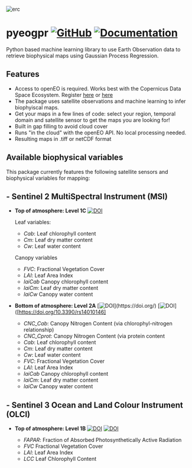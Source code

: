 ![erc](https://github.com/user-attachments/assets/940bf34f-04d3-4fb0-9d68-8d6f19c14bab)

# pyeogpr [![GitHub](https://img.shields.io/badge/GitHub-pyeogpr-purple.svg)](https://github.com/daviddkovacs/pyeogpr)   [![Documentation](https://img.shields.io/badge/docs-pyeogpr-blue.svg)](https://pyeogpr.readthedocs.io/en/latest/pyeogpr.html)


Python based machine learning library to use Earth Observation data to retrieve biophysical maps using Gaussian Process Regression.

## Features

- Access to openEO is required. Works best with the Copernicus Data Space Ecosystem. Register [here](https://documentation.dataspace.copernicus.eu/Registration.html) or [here](https://docs.openeo.cloud/join/free_trial.html)
 - The package uses satellite observations and machine learning to infer biophyiscal maps.
- Get your maps in a few lines of code: select your region, temporal domain and satellite sensor to get the maps you are looking for!	
- Built in gap filling to avoid cloud cover
- Runs "in the cloud" with the openEO API. No local processing needed.
- Resulting maps in .tiff or netCDF format

## Available biophysical variables

This package currently features the following satellite sensors and biophysical variables for mapping:

## **- Sentinel 2 MultiSpectral Instrument (MSI)**

 - **Top of atmosphere: Level 1C** 
 [![DOI](https://img.shields.io/badge/DOI-j.rse.2022.112958/Estévez_et_al_2022-doi.svg)](https://doi.org/10.1016/j.rse.2022.112958)
 
	 Leaf variables:
	 - _Cab_: Leaf chlorophyll content
	 - _Cm_: Leaf dry matter content
	 - _Cw_: Leaf water content
	 	 
	Canopy variables
	 - 	 _FVC_: Fractional Vegetation Cover
	 - _LAI_: Leaf Area Index
	 - _laiCab_ Canopy chlorophyll content
	 - _laiCm_: Leaf dry matter content
	 - _laiCw_ Canopy water content

- **Bottom of atmosphere: Level 2A** 
[![DOI](https://img.shields.io/badge/DOI-/De_Clerck_et_al_2024_(under_review)-doi.svg)](https://doi.org/)    [![DOI](https://img.shields.io/badge/DOI-rs14010146/Saliner_et_al_2021-doi.svg)]([https://doi.org/10.3390/rs14010146]

	
	 - 	 _CNC_Cab_: Canopy Nitrogen Content (via chlorophyl-nitrogen relationship)
	 - 	 _CNC_Cprot_: Canopy Nitrogen Content (via protein content
	 - _Cab_: Leaf chlorophyll content
	 - _Cm_: Leaf dry matter content
	 - _Cw_: Leaf water content
	 - _FVC_: Fractional Vegetation Cover
	 - _LAI_: Leaf Area Index
	 - _laiCab_ Canopy chlorophyll content
	 - _laiCm_: Leaf dry matter content
	 - _laiCw_ Canopy water content

## **- Sentinel 3 Ocean and Land Colour Instrument (OLCI)**

 - **Top of atmosphere: Level 1B**
 [![DOI](https://img.shields.io/badge/DOI-rs14061347/ReyesMuñoz_et_al_2022-doi.svg)]([https://doi.org/10.3390/rs14061347](https://doi.org/10.3390/rs14061347))
  [![DOI](https://img.shields.io/badge/DOI-rs15133404/D.Kovács_et_al_2023-doi.svg)]([https://doi.org/10.3390/rs15133404](https://doi.org/10.3390/rs15133404))
 
	 - _FAPAR_: Fraction of Absorbed Photosynthetically Active Radiation
	 - _FVC_ Fractional Vegetation Cover
	 - _LAI_: Leaf Area Index
	 - _LCC_ Leaf Chlorophyll Content

